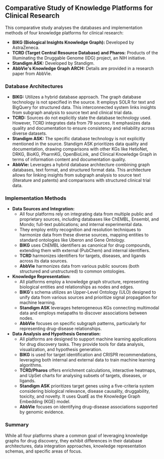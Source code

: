 ## Comparative Study of Knowledge Platforms for Clinical Research

This comparative study analyses the databases and implementation methods of four knowledge platforms for clinical research:

*   **BIKG (Biological Insights Knowledge Graph):** Developed by AstraZeneca.
*   **TCRD (Target Central Resource Database) and Pharos:** Products of the Illuminating the Druggable Genome (IDG) project, an NIH initiative.
*   **Standigm ASK:** Developed by Standigm.
*   **AbbVie's Knowledge Graph ARCH:** Details are provided in a research paper from AbbVie. 

### Database Architectures

*   **BIKG:** Utilizes a hybrid database approach. The graph database technology is not specified in the source. It employs SOLR for text and BigQuery for structured data. This interconnected system links insights from subgraph analysis to source text and clinical trial data. 
*   **TCRD:** Sources do not explicitly state the database technology used. However, TCRD integrates data from 79 sources. It emphasizes data quality and documentation to ensure consistency and reliability across diverse datasets. 
*   **Standigm ASK:**  The specific database technology is not explicitly mentioned in the source.  Standigm ASK prioritizes data quality and documentation, drawing comparisons with other KGs like HetioNet, DRKG, BioKG, PharmKG, OpenBioLink, and Clinical Knowledge Graph in terms of information content and documentation quality. 
*   **AbbVie:** Leverages a hybrid database architecture combining graph databases, text format, and structured format data. This architecture allows for linking insights from subgraph analysis to source text (literature and patents) and comparisons with structured clinical trial data.

### Implementation Methods

*   **Data Sources and Integration:** 
    *   All four platforms rely on integrating data from multiple public and proprietary sources, including databases like ChEMBL, Ensembl, and Mondo; full-text publications; and internal experimental data.
    *   They employ entity recognition and resolution techniques to harmonize data from these diverse sources, mapping entities to standard ontologies like Uberon and Gene Ontology.
    *   **BIKG** uses ChEMBL identifiers as canonical for drug compounds, extending them with external (PubChem) and internal identifiers.
    *   **TCRD** harmonizes identifiers for targets, diseases, and ligands across its data sources.
    *   **AbbVie** harmonizes data from various public sources (both structured and unstructured) to common ontologies. 
*   **Knowledge Representation:** 
    *   All platforms employ a knowledge graph structure, representing biological entities and relationships as nodes and edges.
    *   **BIKG**'s schema utilizes an Upper-Level Ontology (ULO) designed to unify data from various sources and prioritize signal propagation for machine learning. 
    *   **Standigm ASK**  leverages heterogeneous KGs connecting multimodal data and employs metapaths to discover associations between nodes. 
    *   **AbbVie** focuses on specific subgraph patterns, particularly for representing drug-disease relationships.
*   **Data Analysis and Hypothesis Generation:**
    *   All platforms are designed to support machine learning applications for drug discovery tasks. They provide tools for data analysis, visualization, and hypothesis generation.
    *   **BIKG** is used for target identification and CRISPR recommendations, leveraging both internal and external data to train machine learning algorithms.
    *   **TCRD/Pharos** offers enrichment calculations, interactive heatmaps, and UpSet charts for analysing subsets of targets, diseases, or ligands.
    *   **Standigm ASK** prioritizes target genes using a five-criteria system considering biological relevance, disease causality, druggability, toxicity, and novelty. It uses QuatE as the Knowledge Graph Embedding (KGE) model. 
    *   **AbbVie** focuses on identifying drug-disease associations supported by genomic evidence. 

### Summary

While all four platforms share a common goal of leveraging knowledge graphs for drug discovery, they exhibit differences in their database architectures, data integration approaches, knowledge representation schemas, and specific areas of focus. 